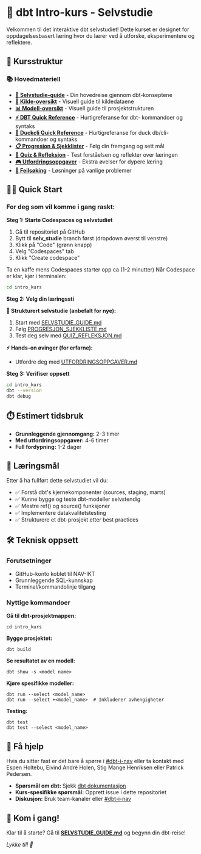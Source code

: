 # 🚀 dbt Intro-kurs - Selvstudie

Velkommen til det interaktive dbt selvstudiet! Dette kurset er designet for oppdagelsesbasert læring hvor du lærer ved å utforske, eksperimentere og reflektere.

## 🎯 Kursstruktur

### 📚 Hovedmateriell
- **[📖 Selvstudie-guide](kursmatrialet/SELVSTUDIE_GUIDE.md)** - Din hovedreise gjennom dbt-konseptene
- **[📀 Kilde-oversikt](kursmatrialet/KILDE_OVERSIKT.md)** - Visuell guide til kildedataene
- **[📊 Modell-oversikt](kursmatrialet/MODELL_OVERSIKT.md)** - Visuell guide til prosjektstrukturen
- **[⚡ DBT Quick Reference](kursmatrialet/QUICK_REFERENCE.md)** - Hurtigreferanse for dbt- kommandoer og syntaks
- **[🦆 Duckcli Quick Reference](kursmatrialet/DUCKCLI_REFERENCE.md)** - Hurtigreferanse for duck db/cli- kommandoer og syntaks
- **[📋 Progresjon & Sjekklister](kursmatrialet/PROGRESJON_SJEKKLISTE.md)** - Følg din fremgang og sett mål
- **[🧠 Quiz & Refleksjon](kursmatrialet/QUIZ_REFLEKSJON.md)** - Test forståelsen og reflekter over læringen
- **[🎮 Utfordringsoppgaver](kursmatrialet/UTFORDRINGSOPPGAVER.md)** - Ekstra øvelser for dypere læring
- **[🚨 Feilsøking](kursmatrialet/FEILSOKING.md)** - Løsninger på vanlige problemer


## 🏃‍♂️ Quick Start

### For deg som vil komme i gang raskt:

**Steg 1: Starte Codespaces og selvstudiet**

1. Gå til repositoriet på GitHub
2. Bytt til **selv_studie** branch først (dropdown øverst til venstre)
3. Klikk på "Code" (grønn knapp)
4. Velg "Codespaces" tab
5. Klikk "Create codespace"

Ta en kaffe mens Codespaces starter opp ca (1-2 minutter)
Når Codespace er klar, kjør i terminalen:

```bash
cd intro_kurs
```

**Steg 2: Velg din læringssti**

**🎯 Strukturert selvstudie (anbefalt for nye):**
1. Start med [SELVSTUDIE_GUIDE.md](kursmatrialet/SELVSTUDIE_GUIDE.md)
2. Følg [PROGRESJON_SJEKKLISTE.md](kursmatrialet/PROGRESJON_SJEKKLISTE.md)
3. Test deg selv med [QUIZ_REFLEKSJON.md](kursmatrialet/QUIZ_REFLEKSJON.md)

**⚡ Hands-on øvinger (for erfarne):**
 - Utfordre deg med [UTFORDRINGSOPPGAVER.md](kursmatrialet/UTFORDRINGSOPPGAVER.md)

**Steg 3: Verifiser oppsett**
```bash
cd intro_kurs
dbt --version
dbt debug
```

## ⏱️ Estimert tidsbruk
- **Grunnleggende gjennomgang:** 2-3 timer
- **Med utfordringsoppgaver:** 4-6 timer  
- **Full fordypning:** 1-2 dager

## 🎯 Læringsmål

Etter å ha fullført dette selvstudiet vil du:
- ✅ Forstå dbt's kjernekomponenter (sources, staging, marts)
- ✅ Kunne bygge og teste dbt-modeller selvstendig  
- ✅ Mestre ref() og source() funksjoner
- ✅ Implementere datakvalitetstesting
- ✅ Strukturere et dbt-prosjekt etter best practices

## 🛠️ Teknisk oppsett

### Forutsetninger
- GitHub-konto koblet til NAV-IKT
- Grunnleggende SQL-kunnskap
- Terminal/kommandolinje tilgang

### Nyttige kommandoer

**Gå til dbt-prosjektmappen:**
```shell
cd intro_kurs
```

**Bygge prosjektet:**
```shell
dbt build
```

**Se resultatet av en modell:**
```shell
dbt show -s <model name>
```

**Kjøre spesifikke modeller:**
```shell
dbt run --select <model_name>
dbt run --select +<model_name>  # Inkluderer avhengigheter
```

**Testing:**
```shell
dbt test
dbt test --select <model_name>
```

## 🤝 Få hjelp

Hvis du sitter fast er det bare å spørre i [#dbt-i-nav](https://nav-it.slack.com/archives/C0377V3DDUM) eller ta kontakt med Espen Holtebu, Eivind André Holen, Stig Mange Henriksen eller Patrick Pedersen.

- **Spørsmål om dbt:** Sjekk [dbt dokumentasjon](https://docs.getdbt.com/)
- **Kurs-spesifikke spørsmål:** Opprett issue i dette repositoriet
- **Diskusjon:** Bruk team-kanaler eller [#dbt-i-nav](https://nav-it.slack.com/archives/C0377V3DDUM)

## 🎉 Kom i gang!

Klar til å starte? Gå til **[SELVSTUDIE_GUIDE.md](kursmatrialet/SELVSTUDIE_GUIDE.md)** og begynn din dbt-reise! 

*Lykke til! 🚀*
